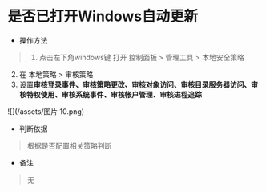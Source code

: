 # 是否已打开Windows自动更新

- 操作方法
> 1. 点击左下角windows键 打开 控制面板 > 管理工具 > 本地安全策略
2. 在 本地策略 > 审核策略
3. 设置**审核登录事件、审核策略更改、审核对象访问、审核目录服务器访问、审核特权使用、审核系统事件、审核帐户管理、审核进程追踪**

![](/assets/图片 10.png)

- 判断依据
> 根据是否配置相关策略判断

- 备注
> 无